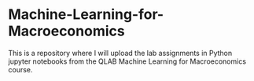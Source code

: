 # Machine-Learning-for-Macroeconomics
This is a repository where I will upload the lab assignments in Python jupyter notebooks from the QLAB Machine Learning for Macroeconomics course.
